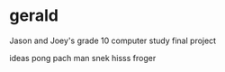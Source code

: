 # gerald
Jason and Joey's grade 10 computer study final project

ideas
pong
pach man
snek hisss
froger
